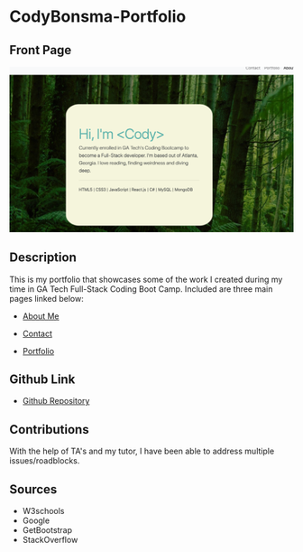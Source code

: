 # CodyBonsma-Portfolio

## Front Page 

![Screenshot](./assets/screenshot.png)

## Description
This is my portfolio that showcases some of the work I created during my time in GA Tech Full-Stack Coding Boot Camp. Included are three main pages linked below:

- [About Me](https://codybonsma.github.io/CodyBonsma-Portfolio/)

- [ Contact](https://codybonsma.github.io/CodyBonsma-Portfolio/contact.html)

- [Portfolio](https://codybonsma.github.io/CodyBonsma-Portfolio/portfolio.html)

## Github Link

- [Github Repository](https://github.com/CodyBonsma/CodyBonsma-Portfolio)

## Contributions 

With the help of TA's and my tutor, I have been able to address multiple issues/roadblocks.

## Sources

- W3schools
- Google
- GetBootstrap
- StackOverflow